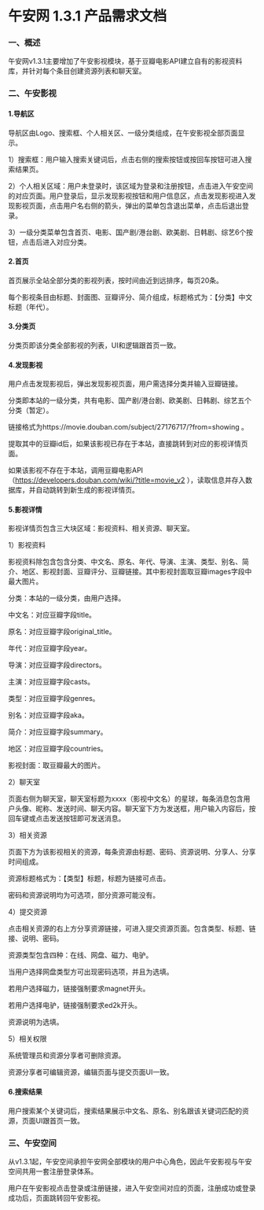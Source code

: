 # 午安网 1.3.1 产品需求文档

### 一、概述

午安网v1.3.1主要增加了午安影视模块，基于豆瓣电影API建立自有的影视资料库，并针对每个条目创建资源列表和聊天室。

### 二、午安影视

#### 1.导航区
导航区由Logo、搜索框、个人相关区、一级分类组成，在午安影视全部页面显示。

1）搜索框：用户输入搜索关键词后，点击右侧的搜索按钮或按回车按钮可进入搜索结果页。

2）个人相关区域：用户未登录时，该区域为登录和注册按钮，点击进入午安空间的对应页面。用户登录后，显示发现影视按钮和用户信息区，点击发现影视进入发现影视页面，点击用户名右侧的箭头，弹出的菜单包含退出菜单，点击后退出登录。

3）一级分类菜单包含首页、电影、国产剧/港台剧、欧美剧、日韩剧、综艺6个按钮，点击后进入对应分类。

#### 2.首页
首页展示全站全部分类的影视列表，按时间由近到远排序，每页20条。

每个影视条目由标题、封面图、豆瓣评分、简介组成，标题格式为：【分类】中文标题（年代）。

#### 3.分类页
分类页即该分类全部影视的列表，UI和逻辑跟首页一致。

#### 4.发现影视
用户点击发现影视后，弹出发现影视页面，用户需选择分类并输入豆瓣链接。

分类即本站的一级分类，共有电影、国产剧/港台剧、欧美剧、日韩剧、综艺五个分类（暂定）。

链接格式为https://movie.douban.com/subject/27176717/?from=showing 。

提取其中的豆瓣id后，如果该影视已存在于本站，直接跳转到对应的影视详情页面。

如果该影视不存在于本站，调用豆瓣电影API（https://developers.douban.com/wiki/?title=movie_v2 ），读取信息并存入数据库，并自动跳转到新生成的影视详情页。

#### 5.影视详情
影视详情页包含三大块区域：影视资料、相关资源、聊天室。

1）影视资料

影视资料除包含包含分类、中文名、原名、年代、导演、主演、类型、别名、简介、地区、影视封面、豆瓣评分、豆瓣链接。其中影视封面取豆瓣images字段中最大图片。

分类：本站的一级分类，由用户选择。

中文名：对应豆瓣字段title。

原名：对应豆瓣字段original_title。

年代：对应豆瓣字段year。

导演：对应豆瓣字段directors。

主演：对应豆瓣字段casts。

类型：对应豆瓣字段genres。

别名：对应豆瓣字段aka。

简介：对应豆瓣字段summary。

地区：对应豆瓣字段countries。

影视封面：取豆瓣最大的图片。

2）聊天室

页面右侧为聊天室，聊天室标题为xxxx（影视中文名）的星球，每条消息包含用户头像、昵称、发送时间、聊天内容。聊天室下方为发送框，用户输入内容后，按回车键或点击发送按钮即可发送消息。

3）相关资源

页面下方为该影视相关的资源，每条资源由标题、密码、资源说明、分享人、分享时间组成。

资源标题格式为：【类型】标题，标题为链接可点击。

密码和资源说明均为可选项，部分资源可能没有。

4）提交资源

点击相关资源的右上方分享资源链接，可进入提交资源页面。包含类型、标题、链接、说明、密码。

资源类型包含四种：在线、网盘、磁力、电驴。

当用户选择网盘类型方可出现密码选项，并且为选填。

若用户选择磁力，链接强制要求magnet开头。

若用户选择电驴，链接强制要求ed2k开头。

资源说明为选填。

5）相关权限

系统管理员和资源分享者可删除资源。

资源分享者可编辑资源，编辑页面与提交页面UI一致。

#### 6.搜索结果
用户搜索某个关键词后，搜索结果展示中文名、原名、别名跟该关键词匹配的资源，页面UI跟首页一致。

### 三、午安空间
从v1.3.1起，午安空间承担午安网全部模块的用户中心角色，因此午安影视与午安空间共用一套注册登录体系。

用户在午安影视点击登录或注册链接，进入午安空间对应的页面，注册成功或登录成功后，页面跳转回午安影视。

